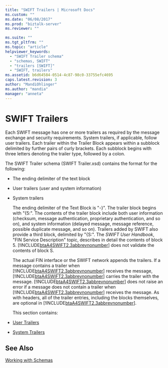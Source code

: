 ```yaml
---
title: "SWIFT Trailers | Microsoft Docs"
ms.custom: ""
ms.date: "06/08/2017"
ms.prod: "biztalk-server"
ms.reviewer: ""

ms.suite: ""
ms.tgt_pltfrm: ""
ms.topic: "article"
helpviewer_keywords: 
  - "SWIFT Trailer schema"
  - "schemas, SWIFT"
  - "trailers [SWIFT]"
  - "SWIFT, trailers"
ms.assetid: b6d64584-0514-4c87-98c0-33755efc4695
caps.latest.revision: 3
author: "MandiOhlinger"
ms.author: "mandia"
manager: "anneta"
---
```

# SWIFT Trailers
Each SWIFT message has one or more trailers as required by the message exchange and security requirements. System trailers, if applicable, follow user trailers. Each trailer within the Trailer Block appears within a subblock delimited by further pairs of curly brackets. Each subblock begins with three letters denoting the trailer type, followed by a colon.  
  
 The SWIFT Trailer schema (SWIFT Trailer.xsd) contains the format for the following:  
  
- The ending delimiter of the text block  
  
- User trailers (user and system information)  
  
- System trailers  
  
  The ending delimiter of the Text Block is "-}". The trailer block begins with "{5:". The contents of the trailer block include both user information (checksum, message authentication, proprietary authentication, and so on), and system information (delayed message, message reference, possible duplicate message, and so on). Trailers added by SWIFT also provide a third block, delimited by "{S:". The *SWIFT User Handbook*, "FIN Service Description" topic, describes in detail the contents of block 5. [!INCLUDE[btaA4SWIFT2.3abbrevnonumber](../../includes/btaa4swift2-3abbrevnonumber-md.md)] does not validate the contents of block S.  
  
  The actual FIN interface or the SWIFT network appends the trailers. If a message contains a trailer when [!INCLUDE[btaA4SWIFT2.3abbrevnonumber](../../includes/btaa4swift2-3abbrevnonumber-md.md)] receives the message, [!INCLUDE[btaA4SWIFT2.3abbrevnonumber](../../includes/btaa4swift2-3abbrevnonumber-md.md)] carries the trailer with the message. [!INCLUDE[btaA4SWIFT2.3abbrevnonumber](../../includes/btaa4swift2-3abbrevnonumber-md.md)] does not raise an error if a message does not contain a trailer when [!INCLUDE[btaA4SWIFT2.3abbrevnonumber](../../includes/btaa4swift2-3abbrevnonumber-md.md)] receives the message. As with headers, all of the trailer entries, including the blocks themselves, are optional in [!INCLUDE[btaA4SWIFT2.3abbrevnonumber](../../includes/btaa4swift2-3abbrevnonumber-md.md)].  
  
  This section contains:  
  
- [User Trailers](../../adapters-and-accelerators/accelerator-swift/user-trailers.md)  
  
- [System Trailers](../../adapters-and-accelerators/accelerator-swift/system-trailers.md)  
  
## See Also  
 [Working with Schemas](../../adapters-and-accelerators/accelerator-swift/working-with-schemas.md)